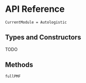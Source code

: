 # API Reference

```@meta
CurrentModule = Autologistic
```

## Types and Constructors

TODO

## Methods

```@docs
fullPMF
```